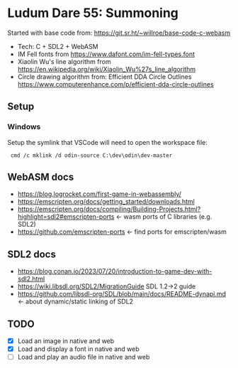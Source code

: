 # Ludum Dare 55: Summoning

Started with base code from: https://git.sr.ht/~willroe/base-code-c-webasm

* Tech: C + SDL2 + WebASM
* IM Fell fonts from https://www.dafont.com/im-fell-types.font
* Xiaolin Wu's line algorithm from https://en.wikipedia.org/wiki/Xiaolin_Wu%27s_line_algorithm
* Circle drawing algorithm from: Efficient DDA Circle Outlines https://www.computerenhance.com/p/efficient-dda-circle-outlines

## Setup

### Windows

Setup the symlink that VSCode will need to open the workspace file:

```
 cmd /c mklink /d odin-source C:\dev\odin\dev-master
```

## WebASM docs

* https://blog.logrocket.com/first-game-in-webassembly/
* https://emscripten.org/docs/getting_started/downloads.html
* https://emscripten.org/docs/compiling/Building-Projects.html?highlight=sdl2#emscripten-ports <- wasm ports of C libraries (e.g. SDL2)
* https://github.com/emscripten-ports <- find ports for emscripten/wasm

## SDL2 docs

* https://blog.conan.io/2023/07/20/introduction-to-game-dev-with-sdl2.html
* https://wiki.libsdl.org/SDL2/MigrationGuide SDL 1.2->2 guide
* https://github.com/libsdl-org/SDL/blob/main/docs/README-dynapi.md <- about dynamic/static linking of SDL2

## TODO

- [x] Load an image in native and web
- [x] Load and display a font in native and web
- [ ] Load and play an audio file in native and web
